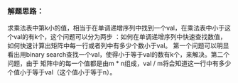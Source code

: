 ### 解题思路：
求乘法表中第k小的值，相当于在单调递增序列中找到一个val，在乘法表中小于这个val的有k个，这个问题可以分为两步
：如何在单调递增序列中快速查找数值，如何快速计算出矩阵中每一行或者列中有多少个数小于val。
第一个问题可以明显看出用binary search查找一个val，使得小于等于val的数有k个，来解决。第二个问题，由于
矩阵中的每一个值都是由m * n组成，val / m将会知道这一行中有多少个值小于等于val（这个值小于等于n）。